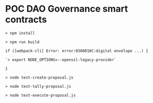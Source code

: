 # POC DAO Governance smart contracts


`> npm install`

`> npm run build`

`if ([webpack-cli] Error: error:0308010C:digital envelope ...) {`
	
	`> export NODE_OPTIONS=--openssl-legacy-provider`

`}`

`> node test-create-proposal.js`

`> node test-tally-proposal.js`

`> node test-execute-proposal.js`
